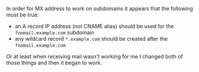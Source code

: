 In order for MX address to work on subdomains it appears that the following must be true:

  * an A record IP address (not CNAME alias) should be used for the `foomail.example.com` subdomain
  * any wildcard record `*.example.com` should be created after the `foomail.example.com`

Or at least when receiving mail wasn't working for me I changed both of those things and then it began to work.
